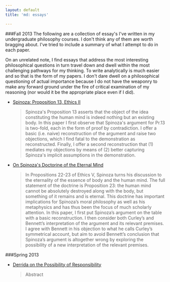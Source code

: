```yaml
---
layout: default
title: 'md: essays'

---
```

###Fall 2013
The following are a collection of essay's I've written in my undergraduate philosophy courses. I don't think any of them are worth bragging about. I've tried to include a summary of what I attempt to do in each paper.

On an unrelated note, I find essays that address the most interesting philosophical questions in turn travel down and dwell within the most challenging pathways for my thinking. To write analytically is much easier and so that is the form of my papers. I don't dare dwell on a philosophical questioning of actual importance because I do not have the weaponry to make any forward ground under the fire of critical examination of my reasoning (nor would it be the appropriate place even if I did). 

<ul>
	<li>
		<a href="{{ site.url }}/essays/Spinoza-p13.pdf">Spinoza: Proposition 13, Ethics II</a>
		<blockquote style="font-style:normal">
		Spinoza's Proposition 13 asserts that the object of the idea constituting the human mind is indeed nothing but an existing body. In this paper I first observe that Spinoza's argument for Pr.13 is two-fold, each in the form of proof by contradiction. I offer a basic (i.e. naive) reconstruction of the argument and raise two objections, which I find fatal to the demonstration as reconstructed. Finally, I offer a second reconstruction that (1) mediates my objections by means of (2) better capturing Spinoza's implicit assumptions in the demonstration.
		</blockquote>
	</li>
	<li>
		<a href="{{ site.url }}/essays/Spinoza-imm-soul.pdf">On Spinoza's Doctorine of the Eternal Mind</a>
		<blockquote style="font-style:normal">
		In Propositions 22-23 of Ethics V, Spinoza turns his discussion to the eternality of the essence of body and the human mind. The full statement of the doctrine is Proposition 23: the human mind cannot be absolutely destroyed along with the body, but something of it remains and is eternal. This doctrine has important implications for Spinoza’s moral philosophy as well as his metaphysics and has thus been the focus of much scholarly attention. In this paper, I first put Spinoza’s argument on the table with a basic reconstruction. I then consider both Curley’s and Bennett’s interpretation of the argument and its relevant premises. I agree with Bennett in his objection to what he calls Curley’s symmetrical account, but aim to avoid Bennett’s conclusion that Spinoza’s argument is altogether wrong by exploring the possibility of a new interpretation of the relevant premises.
		</blockquote>
	</li>
</ul>

###Spring 2013
<ul>
	<li>
	<a href="{{ site.url }}/essays/Derrida.pdf">Derrida on the Possibility of Responsibility</a>
	<blockquote style="font-style:normal">
	Abstract
	</blockquote>
	</li>
</ul>


